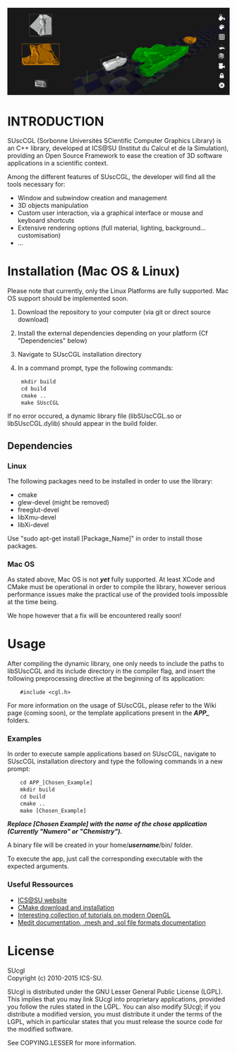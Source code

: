 ![Example](Screenshot_1.png?raw=true "NumeRO example")

# INTRODUCTION

SUscCGL (Sorbonne Universités SCientific Computer Graphics Library) is an C++ library, developed at ICS@SU (Institut du Calcul et de la Simulation), providing an Open Source Framework to ease the creation of 3D software applications in a scientific context.

Among the different features of SUscCGL, the developer will find all the tools necessary for:
- Window and subwindow creation and management
- 3D objects manipulation
- Custom user interaction, via a graphical interface or mouse and keyboard shortcuts
- Extensive rendering options (full material, lighting, background... customisation)
- ...

# Installation (Mac OS & Linux)

Please note that currently, only the Linux Platforms are fully supported. 
Mac OS support should be implemented soon. 

1. Download the repository to your computer (via git or direct source download)
2. Install the external dependencies depending on your platform (Cf "Dependencies" below)
3. Navigate to SUscCGL installation directory
4. In a command prompt, type the following commands:

        mkdir build 
        cd build
        cmake ..
        make SUscCGL

If no error occured, a dynamic library file (libSUscCGL.so or libSUscCGL.dylib) should appear in the build folder.

## Dependencies
### Linux
The following packages need to be installed in order to use the library:
- cmake
- glew-devel (might be removed)
- freeglut-devel
- libXmu-devel
- libXi-devel

Use "sudo apt-get install [Package_Name]" in order to install those packages.

### Mac OS
As stated above, Mac OS is not ***yet*** fully supported. At least XCode and CMake must be operational in order to compile the library, however serious performance issues make the practical use of the provided tools impossible at the time being.

We hope however that a fix will be encountered really soon!

# Usage

After compiling the dynamic library, one only needs to include the paths to libSUscCGL and its include directory in the compiler flag, and insert the following preprocessing directive at the beginning of its application:

        #include <cgl.h>

For more information on the usage of SUscCGL, please refer to the Wiki page (coming soon), or the template applications present in the ***APP_*** folders.

### Examples

In order to execute sample applications based on SUscCGL, navigate to SUscCGL
installation directory and type the following commands in a new prompt:

        cd APP_[Chosen_Example]
        mkdir build
        cd build
        cmake ..
        make [Chosen_Example]

***Replace [Chosen Example] with the name of the chose application (Currently "Numero" or "Chemistry").***

A binary file will be created in your  home/***username***/bin/  folder. 

To execute the app, just call the corresponding executable with the expected arguments.

### Useful Ressources

* [ICS@SU website](http://ics.sorbonne-universites.fr/)
* [CMake download and installation](https://cmake.org/download/)
* [Interesting collection of tutorials on modern OpenGL](http://www.opengl-tutorial.org/)
* [Medit documentation, .mesh and .sol file formats documentation](http://www.ann.jussieu.fr/frey/logiciels/Docmedit.dir/Docmedit.html#SECTION00030000000000000000)


# License

SUcgl  
Copyright (c) 2010-2015 ICS-SU.

SUcgl is distributed under the GNU Lesser General Public License
(LGPL).  This implies that you may link SUcgl into proprietary
applications, provided you follow the rules stated in the LGPL.  You can
also modify SUcgl; if you distribute a modified version, you must
distribute it under the terms of the LGPL, which in particular states
that you must release the source code for the modified software.  

See COPYING.LESSER for more information.

